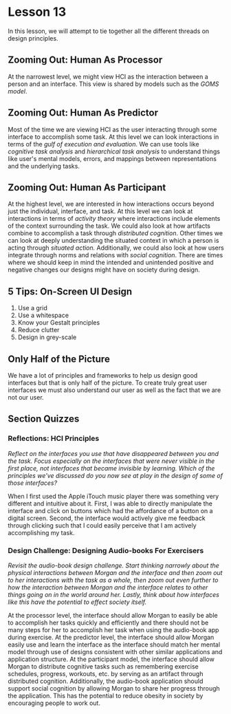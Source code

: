 # Lesson 13

In this lesson, we will attempt to tie together all the different threads on design principles.

## Zooming Out: Human As Processor

At the narrowest level, we might view HCI as the interaction between a person and an interface. This view is shared by models such as the _GOMS model_.

## Zooming Out: Human As Predictor

Most of the time we are viewing HCI as the user interacting through some interface to accomplish some task. At this level we can look interactions in terms of the _gulf of execution and evaluation_. We can use tools like _cognitive task analysis_ and _hierarchical task analysis_ to understand things like user's mental models, errors, and mappings between representations and the underlying tasks.

## Zooming Out: Human As Participant

At the highest level, we are interested in how interactions occurs beyond just the individual, interface, and task. At this level we can look at interactions in terms of _activity theory_ where interactions include elements of the context surrounding the task. We could also look at how artifacts combine to accomplish a task through _distributed cognition_. Other times we can look at deeply understanding the situated context in which a person is acting through _situated action._ Additionally, we could also look at how users integrate through norms and relations with _social cognition_. There are times where we should keep in mind the intended and unintended positive and negative changes our designs might have on society during design.

## 5 Tips: On-Screen UI Design

1. Use a grid
2. Use a whitespace
3. Know your Gestalt principles
4. Reduce clutter
5. Design in grey-scale

## Only Half of the Picture

We have a lot of principles and frameworks to help us design good interfaces but that is only half of the picture. To create truly great user interfaces we must also understand our user as well as the fact that we are not our user.

## Section Quizzes

### Reflections: HCI Principles

_Reflect on the interfaces you use that have disappeared between you and the task. Focus especially on the interfaces that were never visible in the first place, not interfaces that became invisible by learning. Which of the principles we've discussed do you now see at play in the design of some of those interfaces?_

When I first used the Apple iTouch music player there was something very different and intuitive about it. First, I was able to directly manipulate the interface and click on buttons which had the affordance of a button on a digital screen. Second, the interface would actively give me feedback through clicking such that I could easily perceive that I am actively accomplishing my task.

### Design Challenge: Designing Audio-books For Exercisers

_Revisit the audio-book design challenge. Start thinking narrowly about the physical interactions between Morgan and the interface and then zoom out to her interactions with the task as a whole, then zoom out even further to how the interaction between Morgan and the interface relates to other things going on in the world around her. Lastly, think about how interfaces like this have the potential to effect society itself._

At the processor level, the interface should allow Morgan to easily be able to accomplish her tasks quickly and efficiently and there should not be many steps for her to accomplish her task when using the audio-book app during exercise. At the predictor level, the interface should allow Morgan easily use and learn the interface as the interface should match her mental model through use of designs consistent with other similar applications and application structure. At the participant model, the interface should allow Morgan to distribute cognitive tasks such as remembering exercise schedules, progress, workouts, etc. by serving as an artifact through distributed cognition. Additionally, the audio-book application should support social cognition by allowing Morgan to share her progress through the application. This has the potential to reduce obesity in society by encouraging people to work out.
